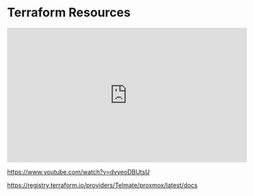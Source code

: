 # Terraform Resources

<iframe width="560" height="315" src="https://www.youtube.com/embed/dvyeoDBUtsU?si=LdlnrPnrmce-lRf1" title="YouTube video player" frameborder="0" allow="accelerometer; autoplay; clipboard-write; encrypted-media; gyroscope; picture-in-picture; web-share" referrerpolicy="strict-origin-when-cross-origin" allowfullscreen></iframe>

https://www.youtube.com/watch?v=dvyeoDBUtsU

https://registry.terraform.io/providers/Telmate/proxmox/latest/docs
